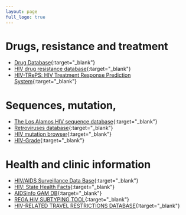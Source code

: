 ```yaml
---
layout: page
full_logo: true
---
```


# Drugs, resistance and treatment
* [Drug Database](https://clinicalinfo.hiv.gov/en/drugs){:target="_blank"}
* [HIV drug resistance database](https://hivdb.stanford.edu/){:target="_blank"}
* [HIV-TRePS: HIV Treatment Response Prediction System](https://www.hivrdi.org/treps/login.php){:target="_blank"}

# Sequences, mutation, 
* [The Los Alamos HIV sequence database](http://www.hiv.lanl.gov/){:target="_blank"}
* [Retroviruses database](https://www.ncbi.nlm.nih.gov/genome/viruses/retroviruses/){:target="_blank"}
* [HIV mutation browser](https://hivmut.org/){:target="_blank"}
* [HIV-Grade](https://www.hiv-grade.de/cms/grade/homepage/){:target="_blank"}

# Health and clinic information
* [HIV/AIDS Surveillance Data Base](https://www.census.gov/data-tools/demo/hiv/#/map){:target="_blank"}
* [HIV: State Health Facts](https://www.kff.org/state-category/hivaids/){:target="_blank"}
* [AIDSinfo GAM DB](https://onlinedb.unaids.org/gam/libraries/aspx/home.aspx){:target="_blank"}
* [REGA HIV SUBTYPING TOOL](https://www.genomedetective.com/app/typingtool/hiv){:target="_blank"}
* [HIV-RELATED TRAVEL RESTRICTIONS DATABASE](https://www.hivtravel.org/){:target="_blank"}

